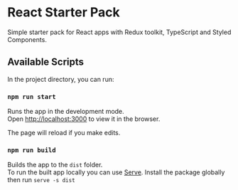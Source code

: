 # React Starter Pack

Simple starter pack for React apps with Redux toolkit, TypeScript and Styled Components.

## Available Scripts

In the project directory, you can run:

### `npm run start`

Runs the app in the development mode.\
Open [http://localhost:3000](http://localhost:3000) to view it in the browser.

The page will reload if you make edits.

### `npm run build`

Builds the app to the `dist` folder.\
To run the built app locally you can use [Serve](https://www.npmjs.com/package/serve). Install the package globally then run `serve -s dist`
